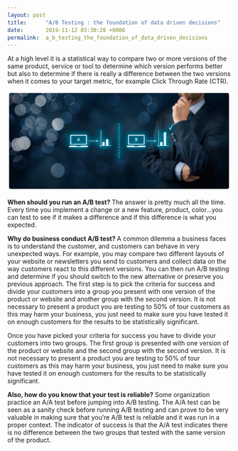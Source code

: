 ```yaml
---
layout: post
title:      "A/B Testing : the foundation of data driven decisions"
date:       2019-11-12 03:30:28 +0000
permalink:  a_b_testing_the_foundation_of_data_driven_decisions
---
```



At a high level it is a statistical way to compare two or more versions of the same product, service or tool to determine which version performs better but also to determine if there is really a difference between the two versions when it comes to your target metric, for example Click Through Rate (CTR).

![](img/63.png)

<b>When should you run an A/B test? </b> The answer is pretty much all the time. Every time you implement a change or a new feature, product, color…you can test to see if it makes a difference and if this difference is what you expected. 

<b>Why do business conduct A/B test? </b>A common dilemma a business faces is to understand the customer, and customers can behave in very unexpected ways. For example, you may compare two different layouts of your website or newsletters you send to customers and collect data on the way customers react to this different versions. You can then run A/B testing and determine if you should switch to the new alternative or preserve you previous approach. 
The first step is to pick the criteria for success and divide your customers into a group you present with one version of the product or website and another group with the second version. It is not necessary to present a product you are testing to 50% of tour customers as this may harm your business, you just need to make sure you have tested it on enough customers for the results to be statistically significant. 

Once you have picked your criteria for success you have to divide your customers into two groups. The first group is presented with one version of the product or website and the second group with the second version. It is not necessary to present a product you are testing to 50% of tour customers as this may harm your business, you just need to make sure you have tested it on enough customers for the results to be statistically significant. 

<b>Also, how do you know that your test is reliable?</b> Some organization practice an A/A test before jumping into A/B testing. The A/A test can be seen as a sanity check before running A/B testing and can prove to be very valuable in making sure that you’re A/B test is reliable and it was run in a proper context. The indicator of success is that the A/A test indicates there is no difference between the two groups that tested with the same version of the product. 

